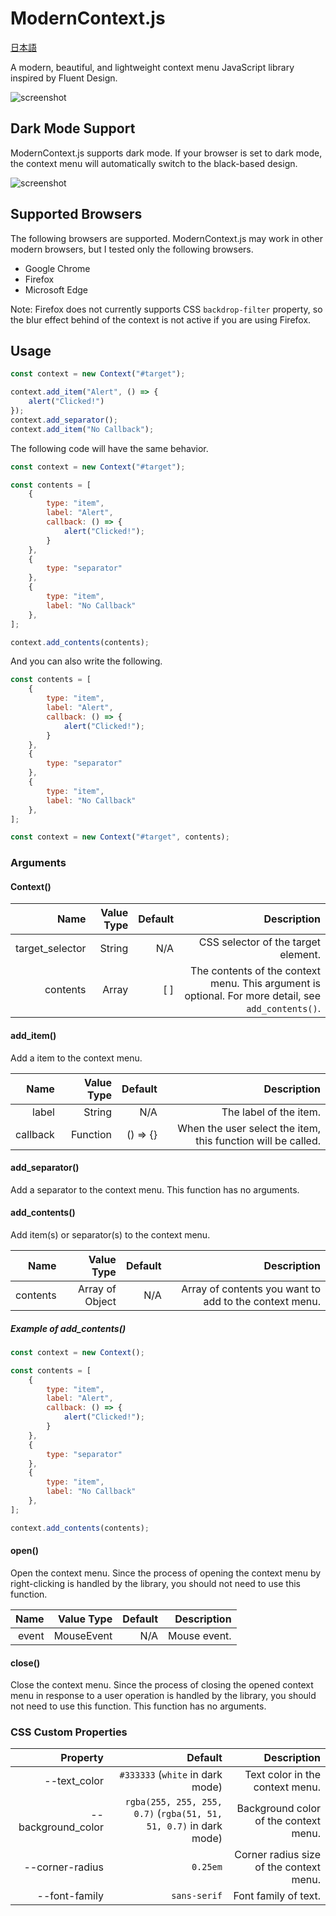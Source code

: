 # ModernContext.js

[日本語](README_ja.md)

A modern, beautiful, and lightweight context menu JavaScript library inspired by Fluent Design.

![screenshot](screenshot_light.png)

## Dark Mode Support

ModernContext.js supports dark mode. If your browser is set to dark mode, the context menu will automatically switch to the black-based design.

![screenshot](screenshot_dark.png)

## Supported Browsers

The following browsers are supported. ModernContext.js may work in other modern browsers, but I tested only the following browsers.

- Google Chrome
- Firefox
- Microsoft Edge

Note: Firefox does not currently supports CSS ``backdrop-filter`` property, so the blur effect behind of the context is not active if you are using Firefox.

## Usage

```javascript
const context = new Context("#target");

context.add_item("Alert", () => {
    alert("Clicked!")
});
context.add_separator();
context.add_item("No Callback");
```

The following code will have the same behavior.

```javascript
const context = new Context("#target");

const contents = [
    {
        type: "item",
        label: "Alert",
        callback: () => {
            alert("Clicked!");
        }
    },
    {
        type: "separator"
    },
    {
        type: "item",
        label: "No Callback"
    },
];

context.add_contents(contents);
```

And you can also write the following.

```javascript
const contents = [
    {
        type: "item",
        label: "Alert",
        callback: () => {
            alert("Clicked!");
        }
    },
    {
        type: "separator"
    },
    {
        type: "item",
        label: "No Callback"
    },
];

const context = new Context("#target", contents);
```

### Arguments

#### Context()

|Name|Value Type|Default|Description|
|--:|--:|--:|--:|
|target_selector|String|N/A|CSS selector of the target element.|
|contents|Array|[ ]|The contents of the context menu. This argument is optional. For more detail, see ``add_contents()``.|

#### add_item()

Add a item to the context menu.

|Name|Value Type|Default|Description|
|--:|--:|--:|--:|
|label|String|N/A|The label of the item.|
|callback|Function|() => {}|When the user select the item, this function will be called.|

#### add_separator()

Add a separator to the context menu. This function has no arguments.

#### add_contents()

Add item(s) or separator(s) to the context menu.

|Name|Value Type|Default|Description|
|--:|--:|--:|--:|
|contents|Array of Object|N/A|Array of contents you want to add to the context menu.|

##### Example of add_contents()

```javascript
const context = new Context();

const contents = [
    {
        type: "item",
        label: "Alert",
        callback: () => {
            alert("Clicked!");
        }
    },
    {
        type: "separator"
    },
    {
        type: "item",
        label: "No Callback"
    },
];

context.add_contents(contents);
```

#### open()

Open the context menu. Since the process of opening the context menu by right-clicking is handled by the library, you should not need to use this function.

|Name|Value Type|Default|Description|
|--:|--:|--:|--:|
|event|MouseEvent|N/A|Mouse event.|

#### close()

Close the context menu. Since the process of closing the opened context menu in response to a user operation is handled by the library, you should not need to use this function. This function has no arguments.

### CSS Custom Properties

|Property|Default|Description|
|--:|--:|--:|
|--text_color|``#333333`` (``white`` in dark mode)|Text color in the context menu.|
|--background_color|``rgba(255, 255, 255, 0.7)`` (``rgba(51, 51, 51, 0.7)`` in dark mode)|Background color of the context menu.|
|--corner-radius|``0.25em``|Corner radius size of the context menu.|
|--font-family|``sans-serif``|Font family of text.|
